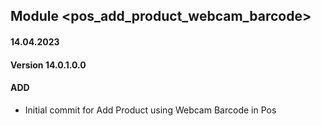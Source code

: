 ## Module <pos_add_product_webcam_barcode>

#### 14.04.2023
#### Version 14.0.1.0.0
#### ADD

- Initial commit for Add Product using Webcam Barcode in Pos